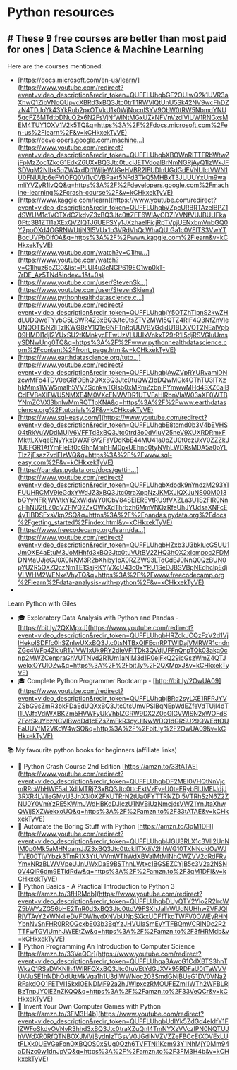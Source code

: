 # Python resources

## # These 9 free courses are better than most paid for ones | Data Science & Machine Learning


Here are the courses mentioned:
- [https://docs.microsoft.com/en-us/learn/](https://www.youtube.com/redirect?event=video_description&redir_token=QUFFLUhqbGF2OUIwQ2k1UVR3aXhwQ1ZibVNoQUpvcXBRd3xBQ3Jtc0trT1RWVlQtUnU5Sk42NV9wcFhDZzN4TDJoYk43YkRub2pxOTVkU1k0WjNocnlSYV9ObW0tRW5NbmdYNU5qcFZ6MTdtbDNuQ2x6N2FsVjNfWlNtMGxUZkNFVnVzdlViUW1RNGxsMEM4TUY1OXV1V2k5TQ&q=https%3A%2F%2Fdocs.microsoft.com%2Fen-us%2Flearn%2F&v=kCHkxekTyVE)  
- [https://developers.google.com/machine...](https://www.youtube.com/redirect?event=video_description&redir_token=QUFFLUhqbXBOWnRlTTFRbWtwZjFpMzZoc1ZkcG1EdkZ6UXxBQ3Jtc0tuclJETVdoalBrNmNGRjAyQ1lzWkJFSDVqM2NIbk5qZW4xdDl1WjljeWJGeHVBR2lFUDlnUGdGdEVNUlctVWN1U0FNUUp6eFViOFQ0Vi1yOVBPakt5NFd3TkQ5MHBxT3JUUUYxUm9wamliYVZyR1lvQQ&q=https%3A%2F%2Fdevelopers.google.com%2Fmachine-learning%2Fcrash-course%2F&v=kCHkxekTyVE)  
- [https://www.kaggle.com/learn](https://www.youtube.com/redirect?event=video_description&redir_token=QUFFLUhqbVZpcURBRTAzelBPZ1dSWUM1c1VCTXdCZkdyZ3xBQ3Jtc0ttZEF6WlAyODZlYVNfVUJBUUFka0Ftc3B1ZTl1aXExQVZlQTJ6UEFSYy1JXzhaelFicjRpTVpjUENxbmVnbGQ0Y2poOXd4OGRNWUtjN3l5VUx1b3VRdVhQcWhaQUtGa1c0VElTS3VwYTBocUVPbDlfOA&q=https%3A%2F%2Fwww.kaggle.com%2Flearn&v=kCHkxekTyVE)   
- [https://www.youtube.com/watch?v=C1lhu...](https://www.youtube.com/watch?v=C1lhuz6pZC0&list=PLUl4u3cNGP619EG1wp0kT-7rDE_Az5TNd&index=1&t=0s)   
- [https://www.youtube.com/user/StevenSk...](https://www.youtube.com/user/StevenSkiena)  
- [https://www.pythonhealthdatascience.c...](https://www.youtube.com/redirect?event=video_description&redir_token=QUFFLUhqbjY5OTZhTlpnS2kwZHdLUDQweTYybG5LSWR4Z3xBQ3Jtc0tsZTV2MWI5QTZ4RlF4Q3NfZnVIeUNQOTI5N2ljTzlKWG8zV1Q1eGNFTnRqUUVBVGdidU1BLXVOT2NEalVpb09HMDl1djl2YUxSU2tKMnkycEEwUzVLUUIxVnkxT29rR1I5djRSVGluUmsySDNwUng0TQ&q=https%3A%2F%2Fwww.pythonhealthdatascience.com%2Fcontent%2Ffront_page.html&v=kCHkxekTyVE)   
- [https://www.earthdatascience.org/tuto...](https://www.youtube.com/redirect?event=video_description&redir_token=QUFFLUhqbjAwZVpRYURvamlDNzcwMFo4TDV0eGRfOEhQQXxBQ3Jtc0tuQWZIbDQwMGk4OThTU3lTXzhkMms1WW5malh5VVZSdnkwTGlsb0xMRmZzbnlPYmwwMHd4SXZ6alBCdEVBeXlFWU5NMXE4M0VXcENWVDR1UTVFaHlRbnVIaW03aXF0WTBYNmZCVXl3bnIwMmRQT1pKNA&q=https%3A%2F%2Fwww.earthdatascience.org%2Ftutorials%2F&v=kCHkxekTyVE)   
- [https://www.sql-easy.com/](https://www.youtube.com/redirect?event=video_description&redir_token=QUFFLUhqbE8tcmd0b3V4bEVHS04tRkVuWDdMUjV6VFFTd3xBQ3Jtc0trd3o0dVluV25neV9XUXRDRmxFMkttLXVqeENyYkxDWXF6V2FaVDdKbE44MU41a0pZU0t0czUxV0ZZZkJ1UEFGR1AtYmFIeEt0cGhhMmhHM0pxUEhnd0tyNVhLWDRsMDA5a0pYLTIzZjFsazZvdFIzWQ&q=https%3A%2F%2Fwww.sql-easy.com%2F&v=kCHkxekTyVE)   
- [https://pandas.pydata.org/docs/gettin...](https://www.youtube.com/redirect?event=video_description&redir_token=QUFFLUhqbXdodk9nYndzM293YlFUUHRCMV9ieGdxYWdJZ3xBQ3Jtc0traXppNzJKMXJIQXJuNS00M013bGYyNFRjWWtkYkZxWldWY0lCbV84SElEREVtRU9fVXZLa3U1S2FIR0NncHhNU2tLZ0dVZFlVQ2ZxOWxXdThrbzh6MmVNQzRfeUhJYUdsaXNFcE4yTlBDSExsVkp2SQ&q=https%3A%2F%2Fpandas.pydata.org%2Fdocs%2Fgetting_started%2Findex.html&v=kCHkxekTyVE)   
- [https://www.freecodecamp.org/learn/da...](https://www.youtube.com/redirect?event=video_description&redir_token=QUFFLUhqbHZxb3U3bklucG5UU1JmOXE4aEtuM3JoMHhfd3xBQ3Jtc0tuVUtBV2ZHQ3hOX2xIcmpoc2FDMDNMaUJjeGJ0X0NKM3R2bXhiby1pX0RZZW93LTdCdEJ0NnQ0QzBUN0pYU2R5OXZQczNmTE1SajRKYjVXcU43c0xYRU1SeDJBSVBpNEdhclpEdjVLWHM2WENxeVhyTQ&q=https%3A%2F%2Fwww.freecodecamp.org%2Flearn%2Fdata-analysis-with-python%2F&v=kCHkxekTyVE) 
- 
Learn Python with Giles 
- 🎓  Exploratory Data Analysis with Python and Pandas - [https://bit.ly/2QXMpxJ](https://www.youtube.com/redirect?event=video_description&redir_token=QUFFLUhqbHRZdkJCQzFzV2d1VjlHekpISDFfc0hSZnIwUXxBQ3Jtc0tsNTBxQlFEcnRPTWlDajVMRWR1cndnZGc4WFp4ZkluR1VIVW1xUk9RY2dleVFiTDk3QVdjUFFnQnpTQk03akg0cnp2MWZCenpraGhVUTNVd2R1Um1aNlM3d1R0ejFkQ29icGszWmZ4QTJwekxOYUlOZw&q=https%3A%2F%2Fbit.ly%2F2QXMpxJ&v=kCHkxekTyVE) 
- 🎓  Complete Python Programmer Bootcamp - [http://bit.ly/2OwUA09](https://www.youtube.com/redirect?event=video_description&redir_token=QUFFLUhqbjBRd2syLXE1RFRJYVZSbG9sZmR3bkFDaEdUQXxBQ3Jtc0tsUmVPSlBqNEpWdEZfeVdTUjl4dTl1LVJfaVdiWXBKZm5HVWFyUkVhblZGRW9DX2Z0bGlGVWlSN2xWOFdSZFotSkJYbzNCVlBwdDd1cEZsZmFkR3oyUlNwWDQ1dGRSU29QWEdtOUFaUUVfM2VKcW4wSQ&q=http%3A%2F%2Fbit.ly%2F2OwUA09&v=kCHkxekTyVE) 
 
📚 My favourite python books for beginners (affiliate links) 
- 📗 Python Crash Course 2nd Edition [https://amzn.to/33tATAE](https://www.youtube.com/redirect?event=video_description&redir_token=QUFFLUhqbDF2MEI0VHQtNnVjcmRRcWhHWE5aLXdIMTRjZ3xBQ3Jtc0ttcEktVzFyeU0teFRybElUMElJdjJ3RXR4LVlieGMyU3JnX3l0X2FKUTRrN2tUa0FYTTRNZDI5VTRhSzN6Z2ZNU0Y0VmYzRE5KWmJWdHBKdDJlczU1NVBiUzNmcjdsVWZ1YnJtaXhwQWljSXZWekxoUQ&q=https%3A%2F%2Famzn.to%2F33tATAE&v=kCHkxekTyVE) 
- 📘 Automate the Boring Stuff with Python [https://amzn.to/3qM1DFl](https://www.youtube.com/redirect?event=video_description&redir_token=QUFFLUhqblJGU3RLX1c3VlI2UnNlM0p0Mk5aMHNoamJJZ3xBQ3Jtc0ttcklITXdiV2hhWG10TXNNcldOaWJTVE00TjVYbzk3TmR1X3YtUVVmWThWdXBValMtMlNhQWZVV2dRdFRvYmxNRzBLWVVpeUJnUWxDaE9BSThnLWtxc1BGSEZCYjB5c3V2a2NSN0V4QlR6dm9ETldRdw&q=https%3A%2F%2Famzn.to%2F3qM1DFl&v=kCHkxekTyVE) 
- 📙 Python Basics - A Practical Introduction to Python 3 [https://amzn.to/3fHRMdb](https://www.youtube.com/redirect?event=video_description&redir_token=QUFFLUhqbDUyQTY2Ylo2R2lrcWZ5bWYzZG56bHE2TnR0d3xBQ3Jtc0ttdV9FSXhJallrWUdNUHhwZVFJQlRjVTAyY2xWNklieDVFOWhydXNVbUNpSXkxUDFfTkdTWFV0OWEyRHNYbnNvSnFHR0RROGcxbE03b3BqYzJHVUlaSmEyYTFBQmVCRlNDc2R2TTFwTGVlUmhJWEEtZw&q=https%3A%2F%2Famzn.to%2F3fHRMdb&v=kCHkxekTyVE) 
- 📕 Python Programming An Introduction to Computer Science [https://amzn.to/33VeQCr](https://www.youtube.com/redirect?event=video_description&redir_token=QUFFLUhqa3AwcG1CdXBTS3hnTWkzQ1RSaDVKNlh4WlRFQXxBQ3Jtc0tuVEtYdGJXVk95RDFaU0tTaWVVUVJuSE1hNDhOdUttMkVqa1h1U3djWWNoc203SmdGNjBUeG1DV0VNa2RFakdOQ1FETVl1SkxIOENDMF92a2hJWlpxczRMOUFEZml1WTh2WFBLRjBzTnpJY0lEZnZKQQ&q=https%3A%2F%2Famzn.to%2F33VeQCr&v=kCHkxekTyVE) 
- 📗 Invent Your Own Computer Games with Python [https://amzn.to/3FM3H4b](https://www.youtube.com/redirect?event=video_description&redir_token=QUFFLUhqbUdlYk5ZdGd4eldfY1FIZWFoSkdvOVNvR3hhd3xBQ3Jtc0traXZuQnl4TmNYXzVVczlPN0NQTUJhVWdXR0RfQTNBOXJMVjBydnIzTGsyV0JGdlNVZVZZeFBCcEtXOVExLUtFLXk0UEVGeFpnOXBQOS0xSUg0Qzh6TVFTNi1Kcm93Y1NhMjY0Mm94aDNzc0w1dnJpVQ&q=https%3A%2F%2Famzn.to%2F3FM3H4b&v=kCHkxekTyVE)

